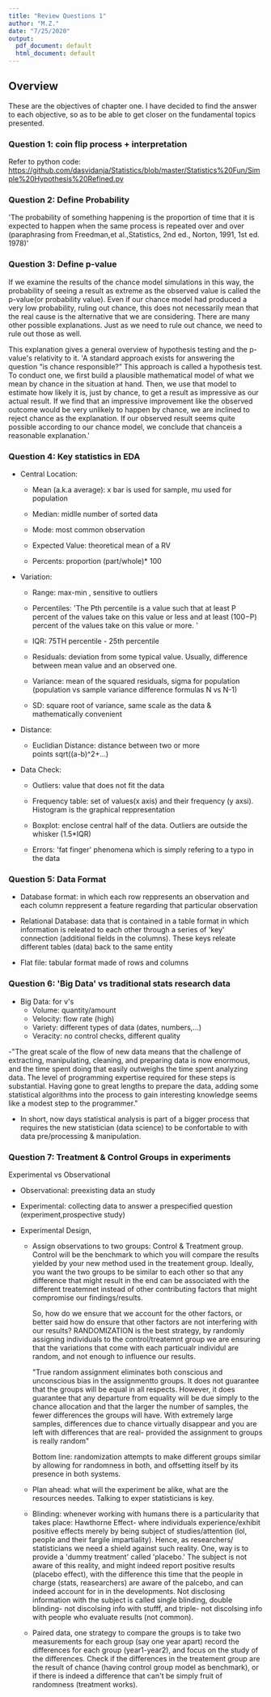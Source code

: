 ```yaml
---
title: "Review Questions 1"
author: "M.Z."
date: "7/25/2020"
output:
  pdf_document: default
  html_document: default
---
```


## Overview 

These are the objectives of chapter one. I have decided to find the answer to each objective, so as to be able to get closer on the fundamental topics presented.

### Question 1: coin flip process + interpretation

Refer to python code: https://github.com/dasvidanja/Statistics/blob/master/Statistics%20Fun/Simple%20Hypothesis%20Refined.py


### Question 2: Define Probability
'The probability of something happening is the proportion of time that it is expected to happen when the same process is repeated over and over (paraphrasing from Freedman,et al.,Statistics, 2nd ed., Norton, 1991, 1st ed. 1978)'


### Question 3: Define p-value
If we examine the results of the chance model simulations in this way, the probability of seeing a result as extreme as the observed value is called the p-value(or probability value). Even if our chance model had produced a very low probability, ruling out chance, this does not necessarily mean that the real cause is the alternative that we are considering. There are many other possible explanations. Just as we need to rule out chance, we need to rule out those as well.

This explanation gives a general overview of hypothesis testing and the p-value's relativity to it.
'A standard approach exists for answering the question “is chance responsible?” This approach is called a hypothesis test. To conduct one, we first build a plausible mathematical model of what we mean by chance in the situation at hand. Then, we use that model to estimate how likely it is, just by chance, to get a result as impressive as our actual result. If we find that an impressive improvement like the observed outcome would be very unlikely to happen by chance, we are inclined to reject chance as the explanation. If our observed result seems quite possible according to our chance model, we conclude that chanceis a reasonable explanation.'


### Question 4: Key statistics in EDA
  - Central Location:
    - Mean (a.k.a average): x bar is used for sample, mu
      used for population
      
    - Median: midlle number of sorted data
    
    - Mode: most common observation
    
    - Expected Value:  theoretical mean of a RV
    
    - Percents: proportion (part/whole)* 100
  
  - Variation:
    - Range: max-min , sensitive to outliers
    
    - Percentiles: 'The Pth percentile is a value such
    that at least P percent of the values take on this
    value or less and at least (100−P) percent of the
    values take on this value or more. '
    
    - IQR: 75TH percentile - 25th percentile
    
    - Residuals: deviation from some typical value.
    Usually, difference between mean value and an observed
    one.
    
    - Variance: mean of the squared residuals, sigma for 
    population (population vs sample variance difference 
    formulas N vs N-1)
    
    - SD: square root of variance, same scale as the data
    & mathematically convenient
    
  - Distance:
    - Euclidian Distance: distance between two or more  
      points sqrt((a-b)^2+...)
      
      
  - Data Check:
      - Outliers: value that does not fit the data
      
      - Frequency table: set of values(x axis) and their 
      frequency (y axsi). Histogram is the graphical 
      reppresentation
      
      - Boxplot: enclose central half of the data. Outliers
      are outside the whisker (1.5*IQR)
      
      - Errors: 'fat finger' phenomena which is simply
      refering to a typo in the data
      
      
### Question 5: Data Format
  - Database format: in which each row reppresents an
  observation and each column reppresent a feature regarding 
  that particular observation
  
  - Relational Database: data that is contained in a table 
  format in which information is releated to each other 
  through a series of 'key' connection (additional fields 
  in the columns). These keys releate different tables (data)
  back to the same entity 
  
  - Flat file: tabular format made of rows and columns

### Question 6: 'Big Data' vs traditional stats research data
  - Big Data: for v's
    - Volume: quantity/amount 
    - Velocity: flow rate (high)
    - Variety: different types of data (dates, numbers,...)
    - Veracity: no control checks, different quality 
  
  -"The great scale of the flow of new data means that the
  challenge of extracting, manipulating, cleaning, and
  preparing data is now enormous, and the time spent doing
  that easily outweighs the time spent analyzing data. The
  level of programming expertise required for these steps is
  substantial. Having gone to great lengths to prepare the
  data, adding some statistical algorithms into the process
  to gain interesting knowledge seems like a modest step to
  the programmer."
  
  - In short, now days statistical analysis is part of a 
  bigger process that requires the new statistician (data
  science) to be confortable to with data pre/processing & 
  manipulation. 
  
### Question 7: Treatment & Control Groups in experiments
Experimental vs Observational

  - Observational: preexisting data an  study
  
  - Experimental: collecting data to answer a
  prespecified question (experiment,prospective study)
  
  - Experimental Design, 
    - Assign observations to two groups: Control & Treatment
      group. Control will be the benchmark to which you will 
      compare the results yielded by your new method used in 
      the treatement group. 
      Ideally, you want the two groups to be similar to 
      each other so that any difference that might result 
      in the end can be associated with the different
      treatemnet instead of other contributing factors that
      might compromise our findings/results.
      
      So, how do we ensure that we account for the other
      factors, or better said how do ensure that other
      factors are not interfering with our results? 
      RANDOMIZATION is the best strategy, by randomly
      assigning individuals to the control/treatemnt group we
      are ensuring that the variations that come with each
      particualr individul are random, and not enough to
      influence our results.
      
      "True random assignment eliminates both conscious and
      unconscious bias in the assignmentto groups. It does
      not guarantee that the groups will be equal in all
      respects. However, it does guarantee that any departure
      from equality will be due simply to the chance
      allocation and that the larger the number of samples,
      the fewer differences the groups will have.
      With extremely large samples, differences due to chance
      virtually disappear and you are left with differences
      that are real- provided the assignment to groups is
      really random"
      
      Bottom line: randomization attempts to make different 
      groups similar by allowing for randomness in both, and
      offsetting itself by its presence in both systems. 
      
    - Plan ahead: what will the experiment be alike, what are
    the resources needes. Talking to exper statisticians is
    key. 
    
    - Blinding: whenever working with humans there is a
    particularity that takes place: Hawthorne Effect- where
    individuals experience/exhibit positive effects merely by
    being subject of studies/attention (lol, people and their
    fargile impartiality). Hence, as researchers/
    statisticians we need a shield against such reality. One,
    way is to provide a 'dummy treatment' called 'placebo.' 
    The subject is not aware of this reality, and might 
    indeed report positive results (placebo effect), with the
    difference this time that the people in charge (stats, 
    reasearchers) are aware of the palcebo, and can indeed 
    account for in in the developments. Not disclosing
    information with the subject is called single blinding,
    double blinding- not discolsing info with stufff, and
    triple- not discolsing info with people who evaluate
    results (not common).
    
    - Paired data, one strategy to compare the groups is to 
    take two measurements for each group (say one year apart)
    record the differences for each group (year1-year2), and
    focus on the study of the differences. Check if the
    differences in the treatement group are the result of
    chance (having control group model as benchmark), or if
    there is indeed a difference that can't be simply fruit 
    of randomness (treatment works).
    